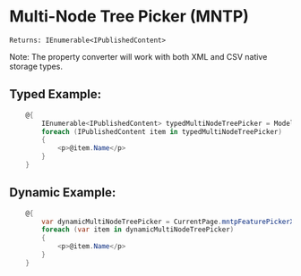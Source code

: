 # Multi-Node Tree Picker (MNTP) #

`Returns: IEnumerable<IPublishedContent>`

Note: The property converter will work with both XML and CSV native storage types.

## Typed Example: ##

```c#
	@{
	    IEnumerable<IPublishedContent> typedMultiNodeTreePicker = Model.Content.GetPropertyValue<IEnumerable<IPublishedContent>>("mntpFeaturePickerXML");
	    foreach (IPublishedContent item in typedMultiNodeTreePicker)
	    {       
	        <p>@item.Name</p>           
	    }       
	}
```

## Dynamic Example: ##

```c#
	@{
	    var dynamicMultiNodeTreePicker = CurrentPage.mntpFeaturePickerXML;
	    foreach (var item in dynamicMultiNodeTreePicker)
	    {       
	        <p>@item.Name</p>           
	    }    
	}
```